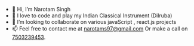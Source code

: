 - 👋 Hi, I’m Narotam Singh
- 👀 I love to code and play my Indian Classical Instrument (Dilruba)
- 💞️ I’m looking to collaborate on various javaScript , react.js projects
- 📫 Feel free to contact me at narotams97@gmail.com Or make a call on <a href="tel:+917503239453">7503239453</a>.

<!---
narotamji/narotamji is a ✨ special ✨ repository because its `README.md` (this file) appears on your GitHub profile.
You can click the Preview link to take a look at your changes.
--->
